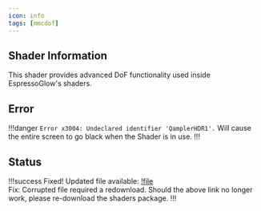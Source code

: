 ```yaml
---
icon: info
tags: [mmcdof]
---
```

## Shader Information
This shader provides advanced DoF functionality used inside EspressoGlow's shaders.

## Error
!!!danger
`Error x3004: Undeclared identifier 'QamplerHDR1'.` Will cause the entire screen to go black when the Shader is in use.
!!!
## Status
!!!success
Fixed! Updated file available: [!file](https://cdn.discordapp.com/attachments/1072507432464547870/1072528908936826951/MartyMcFlyDOF.fx)
<br>Fix: Corrupted file required a redownload. Should the above link no longer work, please re-download the shaders package.
!!!
